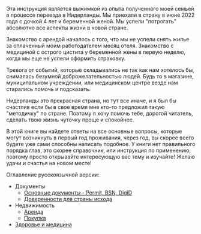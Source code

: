 Эта инструкция является выжимкой из опыта полученного моей семьей в процессе переезда в Нидерланды. Мы приехали в страну в июне 2022 года с дочкой 4 лет и беременной женой. Мы успели "потрогать" абсолютно все аспекты жизни в новой стране.

Знакомство с арендой началось с того, что мы не успели снять жилье за оплаченный моим работодателем месяц отеля. Знакомство с медициной с острого цистита у беременной жены в первую неделю, когда мы еще не успели оформить страховку.

Тревога от событий, которые складывались не так как нам хотелось бы, снималась безумной доброжелательностью людей.
Будь то в магазине, муниципальном учреждении, или медицинском центре везде нам старались помочь и подсказать.

Нидерланды это прекрасная страна, но тут все иначе, и я был бы счастлив если бы в свое время мне кто-то предложил такую "методичку" по стране. Поэтому я хочу помочь тебе, дорогой читатель, сделать твою жизнь чуточку проще и спокойнее.

В этой книге вы найдете ответы на все основные вопросы, которые могут возникнуть в первый год проживания, через год, вы скорее всего будете уже сами способны написать подобное. У книги нет правильного порядка глав, это скорее справочник, или инструкция по применению, поэтому просто открывайте интересующую вас тему и изучайте! Желаю удачи и счастья на новом месте!

Оглавление русскоязычной версии:

* Документы
  * [Основные документы - Permit, BSN, DigiD](./documents/documents.md)
  * [Доверенности для страны исхода](./documents/notary.md)
* Недвижимость 
  * [Аренда](./housing/rent.md)
  * [Покупка](./housing/buy.md)
* [Здоровье и медицина](./medicine/medicine.md)
